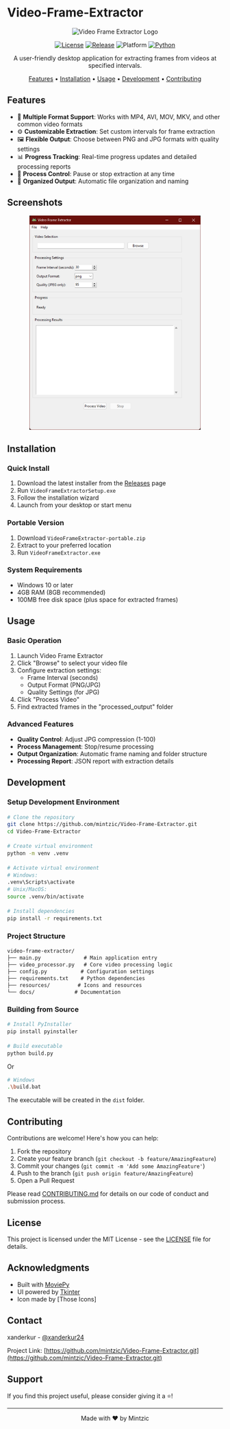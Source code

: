 # Video-Frame-Extractor

<div align="center">

![Video Frame Extractor Logo](resources/icon.ico)

[![License](https://img.shields.io/github/license/mintzic/video-frame-extractor)](LICENSE)
[![Release](https://img.shields.io/github/v/release/mintzic/video-frame-extractor)](https://github.com/yourusername/video-frame-extractor/releases)
![Platform](https://img.shields.io/badge/platform-Windows-blue)
[![Python](https://img.shields.io/badge/python-3.8+-blue.svg)](https://www.python.org/downloads/)

A user-friendly desktop application for extracting frames from videos at specified intervals.

[Features](#features) • [Installation](#installation) • [Usage](#usage) • [Development](#development) • [Contributing](#contributing)

</div>

## Features

- 🎥 **Multiple Format Support**: Works with MP4, AVI, MOV, MKV, and other common video formats
- ⚙️ **Customizable Extraction**: Set custom intervals for frame extraction
- 🖼️ **Flexible Output**: Choose between PNG and JPG formats with quality settings
- 📊 **Progress Tracking**: Real-time progress updates and detailed processing reports
- 🛑 **Process Control**: Pause or stop extraction at any time
- 📁 **Organized Output**: Automatic file organization and naming

## Screenshots

<div align="center">
<img src="resources/screenshot1.png" alt="Main Interface" width="400"/>
</div>

## Installation

### Quick Install

1. Download the latest installer from the [Releases](https://github.com/yourusername/video-frame-extractor/releases) page
2. Run `VideoFrameExtractorSetup.exe`
3. Follow the installation wizard
4. Launch from your desktop or start menu

### Portable Version

1. Download `VideoFrameExtractor-portable.zip`
2. Extract to your preferred location
3. Run `VideoFrameExtractor.exe`

### System Requirements

- Windows 10 or later
- 4GB RAM (8GB recommended)
- 100MB free disk space (plus space for extracted frames)

## Usage

### Basic Operation

1. Launch Video Frame Extractor
2. Click "Browse" to select your video file
3. Configure extraction settings:
   - Frame Interval (seconds)
   - Output Format (PNG/JPG)
   - Quality Settings (for JPG)
4. Click "Process Video"
5. Find extracted frames in the "processed_output" folder

### Advanced Features

- **Quality Control**: Adjust JPG compression (1-100)
- **Process Management**: Stop/resume processing
- **Output Organization**: Automatic frame naming and folder structure
- **Processing Report**: JSON report with extraction details

## Development

### Setup Development Environment

```bash
# Clone the repository
git clone https://github.com/mintzic/Video-Frame-Extractor.git
cd Video-Frame-Extractor

# Create virtual environment
python -m venv .venv

# Activate virtual environment
# Windows:
.venv\Scripts\activate
# Unix/MacOS:
source .venv/bin/activate

# Install dependencies
pip install -r requirements.txt
```

### Project Structure

```
video-frame-extractor/
├── main.py              # Main application entry
├── video_processor.py   # Core video processing logic
├── config.py           # Configuration settings
├── requirements.txt    # Python dependencies
├── resources/         # Icons and resources
└── docs/             # Documentation
```

### Building from Source

```bash
# Install PyInstaller
pip install pyinstaller

# Build executable
python build.py
```

Or

```bash
# Windows
.\build.bat
```

The executable will be created in the `dist` folder.

## Contributing

Contributions are welcome! Here's how you can help:

1. Fork the repository
2. Create your feature branch (`git checkout -b feature/AmazingFeature`)
3. Commit your changes (`git commit -m 'Add some AmazingFeature'`)
4. Push to the branch (`git push origin feature/AmazingFeature`)
5. Open a Pull Request

Please read [CONTRIBUTING.md](CONTRIBUTING.md) for details on our code of conduct and submission process.

## License

This project is licensed under the MIT License - see the [LICENSE](LICENSE) file for details.

## Acknowledgments

- Built with [MoviePy](https://zulko.github.io/moviepy/)
- UI powered by [Tkinter](https://docs.python.org/3/library/tkinter.html)
- Icon made by [Those Icons]

## Contact

xanderkur - [@xanderkur24](https://x.com/xanderkur24)

Project Link: [https://github.com/mintzic/Video-Frame-Extractor.git](https://github.com/mintzic/Video-Frame-Extractor.git)

## Support

If you find this project useful, please consider giving it a ⭐️!

---

<div align="center">
Made with ❤️ by Mintzic
</div>
